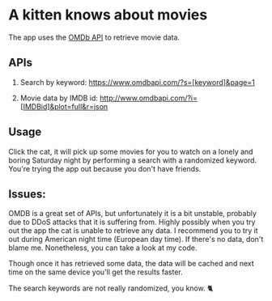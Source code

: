 # A kitten knows about movies

The app uses the [OMDb API](http://www.omdbapi.com/) to retrieve movie data.


## APIs

1. Search by keyword: https://www.omdbapi.com/?s=[keyword]&page=1

2. Movie data by IMDB id: http://www.omdbapi.com/?i=[IMDBid]&plot=full&r=json

## Usage

Click the cat, it will pick up some movies for you to watch on a lonely and boring Saturday night by performing a search with a randomized keyword. You're trying the app out because you don't have friends.

## Issues:

OMDB is a great set of APIs, but unfortunately it is a bit unstable, probably due to DDoS attacks that it is suffering from. Highly possibly when you try out the app the cat is unable to retrieve any data. I recommend you to try it out during American night time (European day time). If there's no data, don't blame me. Nonetheless, you can take a look at my code.

Though once it has retrieved some data, the data will be cached and next time on the same device you'll get the results faster.

The search keywords are not really randomized, you know. 🐈
